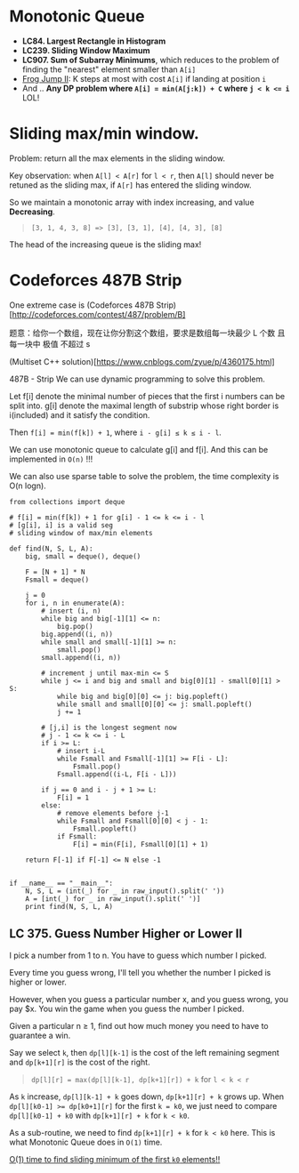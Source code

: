 Monotonic Queue
===
* **LC84. Largest Rectangle in Histogram**
* **LC239. Sliding Window Maximum**
* **LC907. Sum of Subarray Minimums**, which reduces to the problem of finding the "nearest" element smaller than `A[i]` 
* [Frog Jump II](https://anthony-huang.github.io/competitiveprogramming/2016/06/06/monotonic-queue.html): K steps at most with cost `A[i]` if landing at position `i`
* And .. **Any DP problem where `A[i] = min(A[j:k]) + C` where `j < k <= i`** LOL!


Sliding max/min window.
===
Problem: return all the max elements in the sliding window.

Key observation: when `A[l] < A[r]` for `l < r`, then `A[l]` should never be retuned as the sliding max, if `A[r]` has entered the sliding window.

So we maintain a monotonic array with index increasing, and value **Decreasing**.

> `[3, 1, 4, 3, 8] => [3], [3, 1], [4], [4, 3], [8]` 

The head of the increasing queue is the sliding max!


Codeforces 487B Strip
===

One extreme case is (Codeforces 487B Strip)[http://codeforces.com/contest/487/problem/B]

题意：给你一个数组，现在让你分割这个数组，要求是数组每一块最少 L 个数  且 每一块中  极值 不超过 s

(Multiset C++ solution)[https://www.cnblogs.com/zyue/p/4360175.html]


487B - Strip
We can use dynamic programming to solve this problem.

Let f[i] denote the minimal number of pieces that the first i numbers can be split into. g[i] denote the maximal length of substrip whose right border is i(included) and it satisfy the condition.

Then `f[i] = min(f[k]) + 1`, where `i - g[i] ≤ k ≤ i - l`.

We can use monotonic queue to calculate g[i] and f[i]. And this can be implemented in `O(n)` !!!

We can also use sparse table to solve the problem, the time complexity is O(n logn).

```
from collections import deque

# f[i] = min(f[k]) + 1 for g[i] - 1 <= k <= i - l
# [g[i], i] is a valid seg
# sliding window of max/min elements

def find(N, S, L, A):
    big, small = deque(), deque()

    F = [N + 1] * N
    Fsmall = deque()

    j = 0
    for i, n in enumerate(A):
        # insert (i, n)
        while big and big[-1][1] <= n:
            big.pop()
        big.append((i, n))
        while small and small[-1][1] >= n:
            small.pop()
        small.append((i, n))

        # increment j until max-min <= S
        while j <= i and big and small and big[0][1] - small[0][1] > S:
            while big and big[0][0] <= j: big.popleft()
            while small and small[0][0] <= j: small.popleft()
            j += 1

        # [j,i] is the longest segment now
        # j - 1 <= k <= i - L
        if i >= L:
            # insert i-L
            while Fsmall and Fsmall[-1][1] >= F[i - L]:
                Fsmall.pop()
            Fsmall.append((i-L, F[i - L]))

        if j == 0 and i - j + 1 >= L:
            F[i] = 1
        else:
            # remove elements before j-1
            while Fsmall and Fsmall[0][0] < j - 1:
                Fsmall.popleft()
            if Fsmall:
                F[i] = min(F[i], Fsmall[0][1] + 1)

    return F[-1] if F[-1] <= N else -1


if __name__ == "__main__":
    N, S, L = (int(_) for _ in raw_input().split(' '))
    A = [int(_) for _ in raw_input().split(' ')]
    print find(N, S, L, A)
```

LC 375. Guess Number Higher or Lower II
---
I pick a number from 1 to n. You have to guess which number I picked.

Every time you guess wrong, I'll tell you whether the number I picked is higher or lower.

However, when you guess a particular number x, and you guess wrong, you pay $x. You win the game when you guess the number I picked.

Given a particular n ≥ 1, find out how much money you need to have to guarantee a win.

Say we select `k`, then `dp[l][k-1]` is the cost of the left remaining segment and `dp[k+1][r]` is the cost of the right.

> `dp[l][r] = max(dp[l][k-1], dp[k+1][r]) + k` for `l < k < r`

As `k` increase, `dp[l][k-1] + k` goes down, `dp[k+1][r] + k` grows up.
When `dp[l][k0-1] >= dp[k0+1][r]` for the first `k = k0`, we just need to compare
`dp[l][k0-1] + k0` with `dp[k+1][r] + k` for `k < k0`.

As a sub-routine, we need to find `dp[k+1][r] + k` for `k < k0` here. This is what Monotonic Queue does in `O(1)` time.

[O(1) time to find sliding minimum of the first `k0` elements!!](https://artofproblemsolving.com/community/c296841h1273742)
